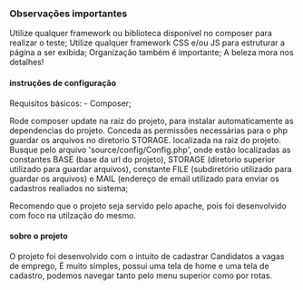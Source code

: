 
### Observações importantes
  Utilize qualquer framework ou biblioteca disponível no composer para realizar o teste;
  Utilize qualquer framework CSS e/ou JS para estruturar a página a ser exibida;
  Organização também é importante;
  A beleza mora nos detalhes!

#### instruções de configuração

  Requisitos básicos:
    - Composer;

  Rode composer update na raiz do projeto, para instalar automaticamente as dependencias do projeto.
  Conceda as permissões necessárias para o php guardar os arquivos no diretorio STORAGE. localizada na raiz do projeto.
  Busque pelo arquivo 'source/config/Config.php', onde estão localizadas as constantes BASE (base da url do projeto), STORAGE (diretorio superior utilizado para guardar arquivos), constante FILE (subdiretório utilizado para guardar os arquivos) e MAIL (endereço de email utilizado para enviar os cadastros realiados no sistema;

  Recomendo que o projeto seja servido pelo apache, pois foi desenvolvido com foco na utilzação do mesmo.
#### sobre o projeto 
  O projeto foi desenvolvido com o intuito de cadastrar Candidatos a vagas de emprego, É muito simples, possui uma tela de home e uma tela de cadastro, podemos navegar tanto pelo menu superior como por rotas.
